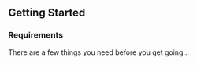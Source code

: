 ## Getting Started

<a id="list"/>

### Requirements

There are a few things you need before you get going...

